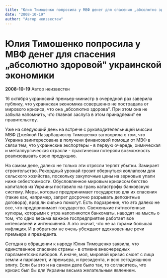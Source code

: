 ```yaml
---
title: "Юлия Тимошенко попросила у МВФ денег для спасения „абсолютно здоровой\" украинской экономики"
date: "2008-10-19"
author: "Автор неизвестен"
---
```


# Юлия Тимошенко попросила у МВФ денег для спасения „абсолютно здоровой" украинской экономики

**2008-10-19** Автор неизвестен

16 октября украинский премьер-министр в очередной раз заверила публику, что украинская экономика совершенно не пострадала от мирового кризиса, что она „абсолютно здорова". При этом она не забыла напомнить, что главная заслуга в этом принадлежит ее правительству.

Уже на следующий день на встрече с руководителельницей миссии МВФ Джейлой Пазарбашиоглу Тимошенко заговорила о том, что Украина заинтересована в получени финансовой помощи от МВФ в связи тем, что украинские экспортеры - в первую очередь, химическая и металлургическая отрасли - практически потеряли возможность реализовывать свою продукцию.

На самом деле, далеко не только эти отрясли терпят убытки. Замирает строительство. Рекордный урожай грозит обернуться коллапсом для сельского хозяйства, поскольку закупочные цены на зерновые упали ниже себестоимости. Обусловленное мировым кризисом бегство капиталов из Украины поставило на грань катастрофы банковскую систему. Меры, которые предпринимает государство для их спасения (такие как, например, запрет досрочно разрывать депозитные договора), вряд ли сильно помогут. Есть подозрение, что это далеко не все, что предпринимает государство. Свеженькие пятисотенные купюры, которыми с утра наполняются банкоматы, наводят на мысль о том, что одно весьма важное госпредприятие работает все интенсивней и интенсивней. А это значит, что не за горами большая инфляция. И в обратном не очень убеждают вдохновенные речи премьера и президента.

Сегодня в обращении к народу Юлия Тимошенко заявила, что единственное спасение страны - в отмене внеочередных парламентских виборов. А иначе, мол, мировой кризис смоет с лица земли и парламент, и премьера, и президента, и всю сегодняшнюю элиту. Если бы это и на самом деле было так, то согласитесь, что кризис был бы для Украины весьма желательным явлением.